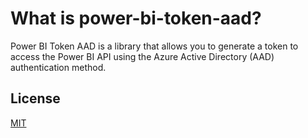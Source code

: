 # What is power-bi-token-aad?

Power BI Token AAD is a library that allows you to generate a token to access the Power BI API using the Azure Active Directory (AAD) authentication method.

## License

[MIT](LICENSE)
